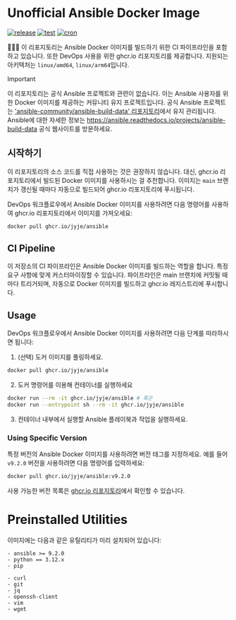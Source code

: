 # Unofficial Ansible Docker Image
[![release](https://github.com/jyje/ansible/actions/workflows/ci-main.yaml/badge.svg?branch=main)](https://github.com/jyje/ansible/actions/workflows/ci-main.yaml)
[![test](https://github.com/jyje/ansible/actions/workflows/ci-develop.yaml/badge.svg?branch=develop)](https://github.com/jyje/ansible/actions/workflows/ci-develop.yaml)
[![cron](https://github.com/jyje/ansible/actions/workflows/cron-fetch-pip.yaml/badge.svg)](https://github.com/jyje/ansible/actions/workflows/cron-fetch-pip.yaml)

🧑🏼‍🔧 이 리포지토리는 Ansible Docker 이미지를 빌드하기 위한 CI 파이프라인을 포함하고 있습니다. 또한 DevOps 사용을 위한 ghcr.io 리포지토리를 제공합니다. 지원되는 아키텍처는 `linux/amd64`, `linux/arm64`입니다.

> [!IMPORTANT]
> 이 리포지토리는 공식 Ansible 프로젝트와 관련이 없습니다. 이는 Ansible 사용자를 위한 Docker 이미지를 제공하는 커뮤니티 유지 프로젝트입니다. 공식 Ansible 프로젝트는 ['ansible-community/ansible-build-data' 리포지토리](https://github.com/ansible-community/ansible-build-data)에서 유지 관리됩니다. Ansible에 대한 자세한 정보는 https://ansible.readthedocs.io/projects/ansible-build-data 공식 웹사이트를 방문하세요.

## 시작하기

이 리포지토리의 소스 코드를 직접 사용하는 것은 권장하지 않습니다. 대신, ghcr.io 리포지토리에서 빌드된 Docker 이미지를 사용하시는 걸 추천합니다. 이미지는 `main` 브랜치가 갱신될 때마다 자동으로 빌드되어 ghcr.io 리포지토리에 푸시됩니다.

DevOps 워크플로우에서 Ansible Docker 이미지를 사용하려면 다음 명령어를 사용하여 ghcr.io 리포지토리에서 이미지를 가져오세요:

```bash
docker pull ghcr.io/jyje/ansible
```

## CI Pipeline

이 저장소의 CI 파이프라인은 Ansible Docker 이미지를 빌드하는 역할을 합니다.
특정 요구 사항에 맞게 커스터마이징할 수 있습니다.
파이프라인은 main 브랜치에 커밋될 때마다 트리거되며, 자동으로 Docker 이미지를 빌드하고 ghcr.io 레지스트리에 푸시합니다.


## Usage

DevOps 워크플로우에서 Ansible Docker 이미지를 사용하려면 다음 단계를 따라하시면 됩니다:


1. (선택) 도커 이미지를 풀링하세요.

```bash
docker pull ghcr.io/jyje/ansible
```

2. 도커 명령어를 이용해 컨테이너를 실행하세요

```bash
docker run --rm -it ghcr.io/jyje/ansible # 혹은
docker run --entrypoint sh --rm -it ghcr.io/jyje/ansible
```

3. 컨테이너 내부에서 실행할 Ansible 플레이북과 작업을 실행하세요.


### Using Specific Version

특정 버전의 Ansible Docker 이미지를 사용하려면 버전 태그를 지정하세요. 예를 들어 `v9.2.0` 버전을 사용하려면 다음 명령어를 입력하세요:

```bash
docker pull ghcr.io/jyje/ansible:v9.2.0
```

사용 가능한 버전 목록은 [ghcr.io 리포지토리](https://github.com/jyje/ansible/pkgs/container/ansible)에서 확인할 수 있습니다.


# Preinstalled Utilities

이미지에는 다음과 같은 유틸리티가 미리 설치되어 있습니다:
```
- ansible >= 9.2.0
- python == 3.12.x
- pip

- curl
- git
- jq
- openssh-client
- vim
- wget
```
